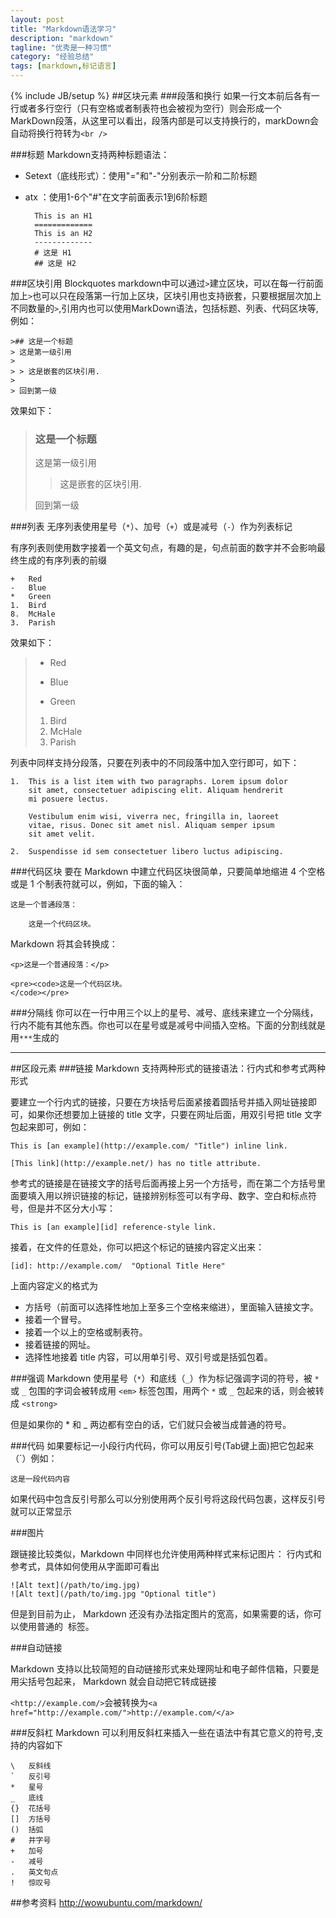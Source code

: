 ```yaml
---
layout: post
title: "Markdown语法学习"
description: "markdown"
tagline: "优秀是一种习惯"
category: "经验总结"
tags: [markdown,标记语言]
---
```

{% include JB/setup %}
##区块元素
###段落和换行
如果一行文本前后各有一行或者多行空行（只有空格或者制表符也会被视为空行）则会形成一个MarkDown段落，从这里可以看出，段落内部是可以支持换行的，markDown会自动将换行符转为`<br />`

###标题
Markdown支持两种标题语法：

+ Setext（底线形式）：使用"="和"-"分别表示一阶和二阶标题
+ atx ：使用1-6个"#"在文字前面表示1到6阶标题

		This is an H1
		=============
		This is an H2
		-------------
		# 这是 H1
		## 这是 H2

###区块引用 Blockquotes
markdown中可以通过`>`建立区块，可以在每一行前面加上`>`也可以只在段落第一行加上区块，区块引用也支持嵌套，只要根据层次加上不同数量的`>`,引用内也可以使用MarkDown语法，包括标题、列表、代码区块等,例如：
	
	>## 这是一个标题
	> 这是第一级引用
	>
	> > 这是嵌套的区块引用.
	>
	> 回到第一级
		
效果如下：

>### 这是一个标题
> 这是第一级引用
>
> > 这是嵌套的区块引用.
>
> 回到第一级

###列表
无序列表使用星号（`*`）、加号（`+`）或是减号（`-`）作为列表标记

有序列表则使用数字接着一个英文句点，有趣的是，句点前面的数字并不会影响最终生成的有序列表的前缀

	+   Red
	-   Blue
	*   Green	
	1.  Bird
	8.  McHale
	3.  Parish
	
	
效果如下：

>+   Red
>-   Blue
>*   Green	
>1.  Bird
>8.  McHale
>3.  Parish

列表中同样支持分段落，只要在列表中的不同段落中加入空行即可，如下：

	1.  This is a list item with two paragraphs. Lorem ipsum dolor
		sit amet, consectetuer adipiscing elit. Aliquam hendrerit
		mi posuere lectus.

		Vestibulum enim wisi, viverra nec, fringilla in, laoreet
		vitae, risus. Donec sit amet nisl. Aliquam semper ipsum
		sit amet velit.

	2.  Suspendisse id sem consectetuer libero luctus adipiscing.
	
###代码区块
要在 Markdown 中建立代码区块很简单，只要简单地缩进 4 个空格或是 1 个制表符就可以，例如，下面的输入：

	这是一个普通段落：

		这是一个代码区块。

Markdown 将其会转换成：

	<p>这是一个普通段落：</p>

	<pre><code>这是一个代码区块。
	</code></pre>

###分隔线
你可以在一行中用三个以上的星号、减号、底线来建立一个分隔线，行内不能有其他东西。你也可以在星号或是减号中间插入空格。下面的分割线就是用`***`生成的

*******

##区段元素
###链接
Markdown 支持两种形式的链接语法：行内式和参考式两种形式

要建立一个行内式的链接，只要在方块括号后面紧接着圆括号并插入网址链接即可，如果你还想要加上链接的 title 文字，只要在网址后面，用双引号把 title 文字包起来即可，例如：

	This is [an example](http://example.com/ "Title") inline link.

	[This link](http://example.net/) has no title attribute.
	
参考式的链接是在链接文字的括号后面再接上另一个方括号，而在第二个方括号里面要填入用以辨识链接的标记，链接辨别标签可以有字母、数字、空白和标点符号，但是并不区分大小写：

	This is [an example][id] reference-style link.
	
接着，在文件的任意处，你可以把这个标记的链接内容定义出来：

	[id]: http://example.com/  "Optional Title Here"

上面内容定义的格式为

+ 方括号（前面可以选择性地加上至多三个空格来缩进），里面输入链接文字。
+ 接着一个冒号。
+ 接着一个以上的空格或制表符。
+ 接着链接的网址。
+ 选择性地接着 title 内容，可以用单引号、双引号或是括弧包着。

###强调
Markdown 使用星号（`*`）和底线（`_`）作为标记强调字词的符号，被 `*` 或 `_` 包围的字词会被转成用 `<em>` 标签包围，用两个 `*` 或 `_` 包起来的话，则会被转成 `<strong>`

但是如果你的 * 和 _ 两边都有空白的话，它们就只会被当成普通的符号。

###代码
如果要标记一小段行内代码，你可以用反引号(Tab键上面)把它包起来（`）例如：

`这是一段代码内容`

如果代码中包含反引号那么可以分别使用两个反引号将这段代码包裹，这样反引号就可以正常显示

###图片

跟链接比较类似，Markdown 中同样也允许使用两种样式来标记图片： 行内式和参考式，具体如何使用从字面即可看出

	![Alt text](/path/to/img.jpg)
	![Alt text](/path/to/img.jpg "Optional title")
	
但是到目前为止， Markdown 还没有办法指定图片的宽高，如果需要的话，你可以使用普通的 <img> 标签。

###自动链接

Markdown 支持以比较简短的自动链接形式来处理网址和电子邮件信箱，只要是用尖括号包起来， Markdown 就会自动把它转成链接

`<http://example.com/>`会被转换为`<a href="http://example.com/">http://example.com/</a>`

###反斜杠
Markdown 可以利用反斜杠来插入一些在语法中有其它意义的符号,支持的内容如下

	\   反斜线
	`   反引号
	*   星号
	_   底线
	{}  花括号
	[]  方括号
	()  括弧
	#   井字号
	+   加号
	-   减号
	.   英文句点
	!   惊叹号


##参考资料
<a href="http://wowubuntu.com/markdown/" target="_blank" rel="nofollow">http://wowubuntu.com/markdown/</a>